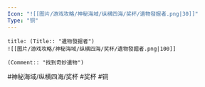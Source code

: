 ```yaml
---
Icon: "![[图片/游戏攻略/神秘海域/纵横四海/奖杯/遺物發掘者.png|30]]"
Type: "铜"
---
```

```ad-common-bronze-trophy
title: (Title:: "遺物發掘者")
![[图片/游戏攻略/神秘海域/纵横四海/奖杯/遺物發掘者.png|100]]

(Comment:: "找到奇妙遺物")
```

#神秘海域/纵横四海/奖杯 #奖杯 #铜
